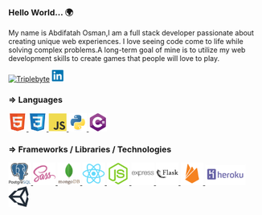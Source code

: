 ### Hello World... 🌍

My name is Abdifatah Osman,I am a full stack developer passionate about creating unique web experiences. I love seeing code come to life while solving complex problems.A long-term goal of mine is to utilize my web development skills to create games that people will love to play.

<!-- Contact Me -->
<div>
    <a target="_blank" href="https://triplebyte.com/tb/abdifatahosman2-bofp3sp">
    <img src="https://avatars.githubusercontent.com/u/12144133?s=200&v=4" width=24px alt="Triplebyte"></a>
    <a target="_blank" href="https://www.linkedin.com/in/abdifatahothman/"><img src="icons/contact/linkedin-original.svg" width=24px alt="LinkedIn"></a>
</div>
<!-- Languages -->
<div>
    <h3>⇒ Languages </h3>
    <a target="_blank" href="">
        <img src="icons/html5-original.svg" width=36px alt="HTML5">
    </a>
    <a target="_blank" href="">
        <img src="icons/css3-original.svg" width=36px alt="CSS3">
    </a>
    <a target="_blank" href="">
        <img src="icons/javascript-original.svg" width=36px alt="Javascript">
    </a>
    <a target="_blank" href="">
        <img src="icons/python-original.svg" width=36px alt="Python">
    </a>
        <a target="_blank" href="">
        <img src="icons/cdnlogo.com_c.svg" width=36px alt="Firebase">
    </a>

</div>
<!-- Frameworks -->
<div>
    <h3>⇒ Frameworks / Libraries / Technologies</h3>
    <a target="_blank" href="https://www.postgresql.org/docs/current/">
        <img src="icons/postgresql-original-wordmark.svg" width=45px alt="PostgreSQL">
    </a>
    <a target="_blank" href="https://sass-lang.com/documentation">
        <img src="icons/sass-original.svg" width=45px alt="Sass">
    </a>
    <a target="_blank" href="https://docs.mongodb.com">
        <img src="icons/mongodb-original-wordmark.svg" width=45px alt="MongoDB">
    </a>
    <a target="_blank" href="https://reactjs.org/docs/getting-started.html">
        <img src="icons/react-original.svg" width=45px alt="ReactJS">
    </a>
    <a target="_blank" href="https://nodejs.org/en/docs/">
        <img src="icons/nodejs-original.svg" width=45px alt="Node.JS">
    </a>
    <a target="_blank" href="https://expressjs.com/en/4x/api.html">
        <img src="icons/express-original-wordmark.svg" width=45px alt="ExpressJS">
    </a> 
    <a target="_blank" href="https://flask.palletsprojects.com/en/2.0.x/">
        <img src="icons/flask-original.svg" width=45px alt="Flask">
    </a>
    <a target="_blank" href="https://firebase.google.com/docs">
        <img src="icons/firebase-plain.svg" width=45px alt="Firebase">
    </a>
        <a target="_blank" href="">
        <img src="icons/heroku-ar21.svg" width=80px alt="Heroku">
    </a>
    <a target="_blank" href="">
        <img src="icons/unity-69.svg" width=40px alt="Firebase">
    </a>


</div>
